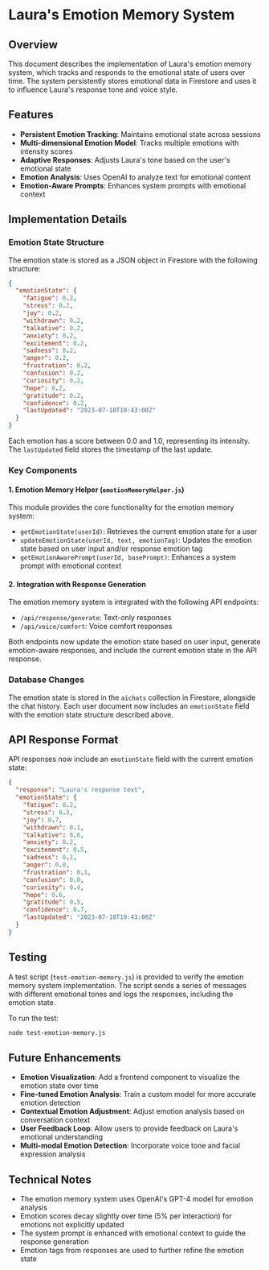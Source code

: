 # Laura's Emotion Memory System

## Overview

This document describes the implementation of Laura's emotion memory system, which tracks and responds to the emotional state of users over time. The system persistently stores emotional data in Firestore and uses it to influence Laura's response tone and voice style.

## Features

- **Persistent Emotion Tracking**: Maintains emotional state across sessions
- **Multi-dimensional Emotion Model**: Tracks multiple emotions with intensity scores
- **Adaptive Responses**: Adjusts Laura's tone based on the user's emotional state
- **Emotion Analysis**: Uses OpenAI to analyze text for emotional content
- **Emotion-Aware Prompts**: Enhances system prompts with emotional context

## Implementation Details

### Emotion State Structure

The emotion state is stored as a JSON object in Firestore with the following structure:

```json
{
  "emotionState": {
    "fatigue": 0.2,
    "stress": 0.2,
    "joy": 0.2,
    "withdrawn": 0.2,
    "talkative": 0.2,
    "anxiety": 0.2,
    "excitement": 0.2,
    "sadness": 0.2,
    "anger": 0.2,
    "frustration": 0.2,
    "confusion": 0.2,
    "curiosity": 0.2,
    "hope": 0.2,
    "gratitude": 0.2,
    "confidence": 0.2,
    "lastUpdated": "2023-07-10T10:43:00Z"
  }
}
```

Each emotion has a score between 0.0 and 1.0, representing its intensity. The `lastUpdated` field stores the timestamp of the last update.

### Key Components

#### 1. Emotion Memory Helper (`emotionMemoryHelper.js`)

This module provides the core functionality for the emotion memory system:

- `getEmotionState(userId)`: Retrieves the current emotion state for a user
- `updateEmotionState(userId, text, emotionTag)`: Updates the emotion state based on user input and/or response emotion tag
- `getEmotionAwarePrompt(userId, basePrompt)`: Enhances a system prompt with emotional context

#### 2. Integration with Response Generation

The emotion memory system is integrated with the following API endpoints:

- `/api/response/generate`: Text-only responses
- `/api/voice/comfort`: Voice comfort responses

Both endpoints now update the emotion state based on user input, generate emotion-aware responses, and include the current emotion state in the API response.

### Database Changes

The emotion state is stored in the `aichats` collection in Firestore, alongside the chat history. Each user document now includes an `emotionState` field with the emotion state structure described above.

## API Response Format

API responses now include an `emotionState` field with the current emotion state:

```json
{
  "response": "Laura's response text",
  "emotionState": {
    "fatigue": 0.2,
    "stress": 0.3,
    "joy": 0.7,
    "withdrawn": 0.1,
    "talkative": 0.6,
    "anxiety": 0.2,
    "excitement": 0.5,
    "sadness": 0.1,
    "anger": 0.0,
    "frustration": 0.1,
    "confusion": 0.0,
    "curiosity": 0.4,
    "hope": 0.6,
    "gratitude": 0.5,
    "confidence": 0.7,
    "lastUpdated": "2023-07-10T10:43:00Z"
  }
}
```

## Testing

A test script (`test-emotion-memory.js`) is provided to verify the emotion memory system implementation. The script sends a series of messages with different emotional tones and logs the responses, including the emotion state.

To run the test:

```bash
node test-emotion-memory.js
```

## Future Enhancements

- **Emotion Visualization**: Add a frontend component to visualize the emotion state over time
- **Fine-tuned Emotion Analysis**: Train a custom model for more accurate emotion detection
- **Contextual Emotion Adjustment**: Adjust emotion analysis based on conversation context
- **User Feedback Loop**: Allow users to provide feedback on Laura's emotional understanding
- **Multi-modal Emotion Detection**: Incorporate voice tone and facial expression analysis

## Technical Notes

- The emotion memory system uses OpenAI's GPT-4 model for emotion analysis
- Emotion scores decay slightly over time (5% per interaction) for emotions not explicitly updated
- The system prompt is enhanced with emotional context to guide the response generation
- Emotion tags from responses are used to further refine the emotion state